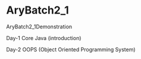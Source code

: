 # AryBatch2_1
AryBatch2_1Demonstration

Day-1
Core Java (introduction)

Day-2
OOPS (Object Oriented Programming System)
